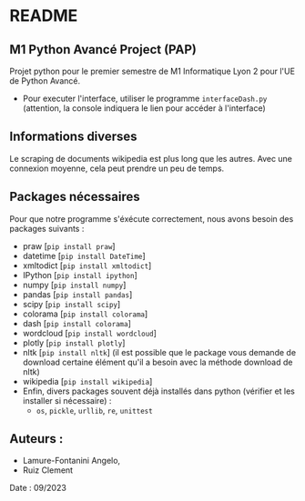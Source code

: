 # README 

## M1 Python Avancé Project (PAP)

Projet python pour le premier semestre de M1 Informatique Lyon 2 pour l'UE de Python Avancé.
* Pour executer l'interface, utiliser le programme `interfaceDash.py` (attention, la console indiquera le lien pour accéder à l'interface)

## Informations diverses

Le scraping de documents wikipedia est plus long que les autres. 
Avec une connexion moyenne, cela peut prendre un peu de temps.

## Packages nécessaires

Pour que notre programme s'éxécute correctement, nous avons besoin des packages suivants : 
* praw [`pip install praw`]
* datetime [`pip install DateTime`]
* xmltodict [`pip install xmltodict`]
* IPython [`pip install ipython`]
* numpy [`pip install numpy`]
* pandas [`pip install pandas`]
* scipy [`pip install scipy`]
* colorama [`pip install colorama`]
* dash [`pip install colorama`]
* wordcloud [`pip install wordcloud`]
* plotly [`pip install plotly`]
* nltk [`pip install nltk`] (il est possible que le package vous demande de download certaine élément qu'il a besoin avec la méthode download de nltk)
* wikipedia [`pip install wikipedia`]
* Enfin, divers packages souvent déjà installés dans python (vérifier et les installer si nécessaire) :
  * `os`, `pickle`, `urllib`, `re`, `unittest`

## Auteurs :
* Lamure-Fontanini Angelo,
* Ruiz Clement

Date : 09/2023
